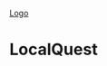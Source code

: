 [Logo](https://raw.githubusercontent.com/Epic-Quest/LocalQuest-Data/refs/heads/main/Images/LocalQuestBanner.png)

# LocalQuest
